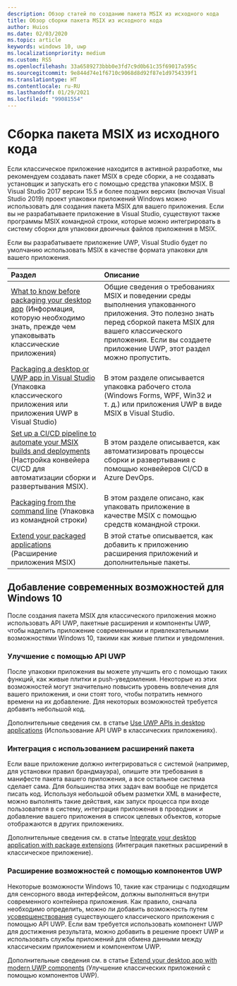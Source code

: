 ```yaml
---
description: Обзор статей по созданию пакета MSIX из исходного кода
title: Обзор сборки пакета MSIX из исходного кода
author: Huios
ms.date: 02/03/2020
ms.topic: article
keywords: windows 10, uwp
ms.localizationpriority: medium
ms.custom: RS5
ms.openlocfilehash: 33a6589273bbb0e3fd7c9d0b61c35f69017a595c
ms.sourcegitcommit: 9e844d74e1f6710c9068d8d92f87e1d9754339f1
ms.translationtype: HT
ms.contentlocale: ru-RU
ms.lasthandoff: 01/29/2021
ms.locfileid: "99081554"
---
```

# <a name="building-an-msix-package-from-your-code"></a>Сборка пакета MSIX из исходного кода 

Если классическое приложение находится в активной разработке, мы рекомендуем создавать пакет MSIX в среде сборки, а не создавать установщик и запускать его с помощью средства упаковки MSIX. В Visual Studio 2017 версии 15.5 и более поздних версиях (включая Visual Studio 2019) проект упаковки приложений Windows можно использовать для создания пакета MSIX для вашего приложения. Если вы не разрабатываете приложение в Visual Studio, существуют также программы MSIX командной строки, которые можно интегрировать в систему сборки для упаковки двоичных файлов приложения в MSIX.

Если вы разрабатываете приложение UWP, Visual Studio будет по умолчанию использовать MSIX в качестве формата упаковки для вашего приложения.

|Раздел| Описание |
|:---|:---|
|[What to know before packaging your desktop app](before-packaging-overview.md) (Информация, которую необходимо знать, прежде чем упаковывать классические приложения)| Общие сведения о требованиях MSIX и поведении среды выполнения упакованного приложения. Это полезно знать перед сборкой пакета MSIX для вашего классического приложения. Если вы создаете приложение UWP, этот раздел можно пропустить. | 
|[Packaging a desktop or UWP app in Visual Studio](vs-package-overview.md) (Упаковка классического приложения или приложения UWP в Visual Studio)| В этом разделе описывается упаковка рабочего стола (Windows Forms, WPF, Win32 и т. д.) или приложения UWP в виде MSIX в Visual Studio.|
|[Set up a CI/CD pipeline to automate your MSIX builds and deployments](azure-dev-ops.md) (Настройка конвейера CI/CD для автоматизации сборки и развертывания MSIX).| В этом разделе описывается, как автоматизировать процессы сборки и развертывания с помощью конвейеров CI/CD в Azure DevOps.|
|[Packaging from the command line](../package/manual-packaging-root.md) (Упаковка из командной строки)| В этом разделе описано, как упаковать приложение в качестве MSIX с помощью средств командной строки.|
|[Extend your packaged applications](extend-overview.md) (Расширение приложения MSIX)| В этой статье описывается, как добавить к приложению расширения приложений и дополнительные пакеты.|

## <a name="add-modern-windows-10-experiences"></a>Добавление современных возможностей для Windows 10

После создания пакета MSIX для классического приложения можно использовать API UWP, пакетные расширения и компоненты UWP, чтобы наделить приложение современными и привлекательными возможностями Windows 10, такими как живые плитки и уведомления.

### <a name="enhance-with-uwp-apis"></a>Улучшение с помощью API UWP

После упаковки приложения вы можете улучшить его с помощью таких функций, как живые плитки и push-уведомления. Некоторые из этих возможностей могут значительно повысить уровень вовлечения для вашего приложения, и они стоят того, чтобы потратить немного времени на их добавление. Для некоторых возможностей требуется добавить небольшой код.

Дополнительные сведения см. в статье [Use UWP APIs in desktop applications](/windows/apps/desktop/modernize/desktop-to-uwp-enhance) (Использование API UWP в классических приложениях).

### <a name="integrate-with-package-extensions"></a>Интеграция с использованием расширений пакета

Если ваше приложение должно интегрироваться с системой (например, для установки правил брандмауэра), опишите эти требования в манифесте пакета вашего приложения, а все остальное система сделает сама. Для большинства этих задач вам вообще не придется писать код. Используя небольшой объем разметки XML в манифесте, можно выполнять такие действия, как запуск процесса при входе пользователя в систему, интеграция приложения в проводник и добавление вашего приложения в список целевых объектов, которые отображаются в других приложениях.

Дополнительные сведения см. в статье [Integrate your desktop application with package extensions](/windows/apps/desktop/modernize/desktop-to-uwp-extensions) (Интеграция пакетных расширений в классическое приложение).

### <a name="extend-with-uwp-components"></a>Расширение возможностей с помощью компонентов UWP

Некоторые возможности Windows 10, такие как страницы с подходящим для сенсорного ввода интерфейсом, должны выполняться внутри современного контейнера приложения. Как правило, сначала необходимо определить, можно ли добавить возможность путем [усовершенствования](/windows/apps/desktop/modernize/desktop-to-uwp-enhance) существующего классического приложения с помощью API UWP. Если вам требуется использовать компонент UWP для достижения результата, можно добавить в решение проект UWP и использовать службы приложений для обмена данными между классическим приложением и компонентом UWP.

Дополнительные сведения см. в статье [Extend your desktop app with modern UWP components](/windows/apps/desktop/modernize/desktop-to-uwp-extend) (Улучшение классических приложений с помощью компонентов UWP).
